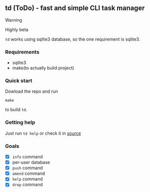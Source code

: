 ## td (ToDo) - fast and simple CLI task manager

> [!WARNING]
> Highly beta

`td` works using sqlite3 database, so the one requirement is sqlite3.

### Requirements

- sqlite3
- make(to actually bulid project)

### Quick start
Dowload the repo and run 
```
make
```
to build `td`. 

### Getting help
Just run `td help` or check it in [source](https://github.com/Naakinn/td/blob/main/src/main.c#L74)

### Goals
- [x] `info` command
- [x] per-user database
- [x] `push` command
- [x] `amend` command
- [x] `help` command
- [x] `drop` command

